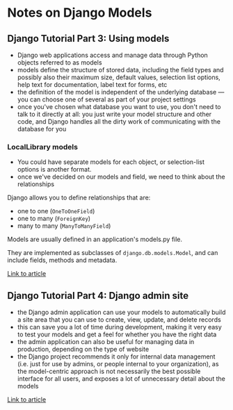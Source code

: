 # Notes on Django Models

## Django Tutorial Part 3: Using models

- Django web applications access and manage data through Python objects referred to as models
- models define the structure of stored data, including the field types and possibly also their maximum size, default values, selection list options, help text for documentation, label text for forms, etc
- the definition of the model is independent of the underlying database — you can choose one of several as part of your project settings
- once you've chosen what database you want to use, you don't need to talk to it directly at all: you just write your model structure and other code, and Django handles all the dirty work of communicating with the database for you

### LocalLibrary models

- You could have separate models for each object, or selection-list options is another format.
- once we've decided on our models and field, we need to think about the relationships

Django allows you to define relationships that are:

- one to one (`OneToOneField`)
- one to many (`ForeignKey`)
- many to many (`ManyToManyField`)

Models are usually defined in an application's models.py file.

They are implemented as subclasses of `django.db.models.Model`, and can include fields, methods and metadata.

[Link to article](https://developer.mozilla.org/en-US/docs/Learn/Server-side/Django/Models)

## Django Tutorial Part 4: Django admin site

- the Django admin application can use your models to automatically build a site area that you can use to create, view, update, and delete records
- this can save you a lot of time during development, making it very easy to test your models and get a feel for whether you have the right data
- the admin application can also be useful for managing data in production, depending on the type of website
- the Django project recommends it only for internal data management (i.e. just for use by admins, or people internal to your organization), as the model-centric approach is not necessarily the best possible interface for all users, and exposes a lot of unnecessary detail about the models

[Link to article](https://developer.mozilla.org/en-US/docs/Learn/Server-side/Django/Admin_site)
